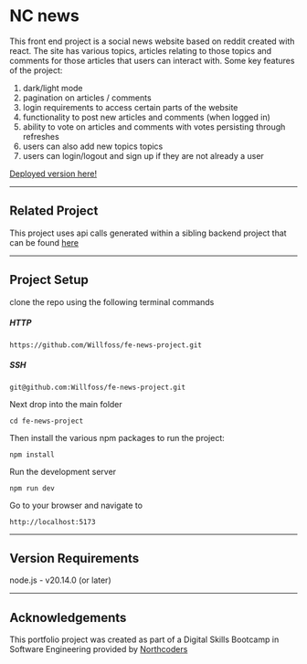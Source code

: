 # NC news

This front end project is a social news website based on reddit created with react. The site has various topics, articles relating to those topics and comments for those articles that users can interact with. Some key features of the project:

1. dark/light mode
2. pagination on articles / comments
3. login requirements to access certain parts of the website
4. functionality to post new articles and comments (when logged in)
5. ability to vote on articles and comments with votes persisting through refreshes
6. users can also add new topics topics
7. users can login/logout and sign up if they are not already a user

[Deployed version here!](https://dotcomment.netlify.app/)

---

## Related Project

This project uses api calls generated within a sibling backend project that can be found [here](https://github.com/Willfoss/be-news-project)

---

## Project Setup

clone the repo using the following terminal commands

##### HTTP

    https://github.com/Willfoss/fe-news-project.git

##### SSH

    git@github.com:Willfoss/fe-news-project.git

Next drop into the main folder

    cd fe-news-project

Then install the various npm packages to run the project:

    npm install

Run the development server

    npm run dev

Go to your browser and navigate to

    http://localhost:5173

---

## Version Requirements

node.js - v20.14.0 (or later)

---

## Acknowledgements

This portfolio project was created as part of a Digital Skills Bootcamp in Software Engineering provided by [Northcoders](https://northcoders.com/)
